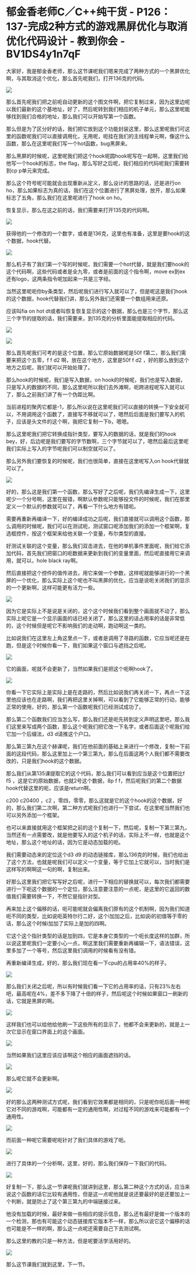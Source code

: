 # 郁金香老师C／C++纯干货 - P126：137-完成2种方式的游戏黑屏优化与取消优化代码设计 - 教到你会 - BV1DS4y1n7qF

大家好，我是郁金香老师，那么这节课呢我们嗯来完成了两种方式的一个黑屏优化啊，与其取消这个优化，那么首先呢我们，打开136克的代码。



![](img/238a3adaab02dcaca31c4eb97ec8a619_1.png)

那么首先呢我们把之前呃自动更新的这个图文件啊，把它复制过来，因为这里边呢以我们最新的这个基地址，好了，然后呢转到我们相应的机子单元，那么这里呢能够找到我们合格的地址，那么我们可以开始写第一个函数。

那么但是为了区分好的话，我们把它放到这个功能封装这里，那么这里呢我们可这里的函数呢我们可以直接调用化，无用呢，呃挂在我们的主线程单元啊，像这什么函数，那么在这里呢我们写一个hot函数，bug黑屏来。

那么黑屏的时候呢，这里呢我们把这个hook呢圆hook呢写在一起啊，这里我们给他写一个hook的标志，the flag，那么写好之后呢，我们相应的代码呢我们需要转到cp p单元来完成。

那么这个符号呢可能就会出现重新从定义，那么设计的思路的话，还是进行on ho，那么如果标志为真的话，我们在这个位置进行了黑屏处理，放开，那么如果标志了五角，那么我们在这里呢进行了hook on ho。

恢复显示，那么在这之前的话，我们需要来打开135克的代码啊。

![](img/238a3adaab02dcaca31c4eb97ec8a619_3.png)

获得他的一个修改的一个数字，或者是136克，这里也有准备，这里是要hook的这个数据，hook代替。

![](img/238a3adaab02dcaca31c4eb97ec8a619_5.png)

那么机子有了我们第一个写的时候呢，我们需要一个hot代替，就是我们要hook的这个代码啊，这些代码或者是全九零，或者是前面的这个指令啊，move ex到ex还有logo，这两条指令呢加起来一共是三字经。

当然这里呢呃你by条类型，然后呢我们进行写入就可以了，但是呢这是我们hook的这个数据，hook代替我们讲，那么另外我们还需要一个数组用来还原。

应该叫fia on hot dt或者叫恢复恢复显示的这个数据，那么也是三个字节，那么这三个字节的提取的话，我们需要来，到135克的分析里面能提取相应的代码。



![](img/238a3adaab02dcaca31c4eb97ec8a619_7.png)

![](img/238a3adaab02dcaca31c4eb97ec8a619_8.png)

那么首先呢我们可考的是这个位置，那么它原始数据呢是50f f第二，那么我们需要来把这个五零，f f d2 啊，放在这个地方，这里是50f f d2 ，好的那么放到这个地方之后呢，我们就可以开始处理了。

那么hook的时候呢，我们是写入数据，on hook的时候呢，我们也是写入数据，只是写入的数据的不同，那么这里呢所以我们去外滩啊，呃跨进程呢写入就可以了，那么之前我们讲了有一个伪距比啊。

当前进程的聚丙它都是-1，那么所以说在这里呢我们可以直接的转换一下安全就可以，不用调用这个函数了，直接写不移就可以了，嗯然后后面是我们要写入的机子，应该是头文件的这个啊，我把它复制一下b，嗯嗯。

那么这里呢我们把它转换成指针类型，要写入的数据的话，就是我们的hook bey，好，后边呢是我们要写的字节数啊，三个字节就可以了，嗯然后最后这里呢我们实际上写入的字节呢我们可以制空就可以了。

那么另外我们要恢复的时候呢，我们也很简单，直接在这里呢写入on hook代替就可以了。

![](img/238a3adaab02dcaca31c4eb97ec8a619_10.png)

好的，那么这是我们第一个函数，那么写好了之后呢，我们先编译生成一下，这里呢少一个分号啊，这里在报错，啊默认参数呢只能够投文件的时候呢，我们在那里定义一个默认的参数就可以了，再看一下什么地方有错呃。

需要再重新再编译一下，好的编译成功之后呢，我们直接就可以调用这个函数，那么调用的时候呢，我们可以在测试呃，测试窗口呢添加我们的添加一个框架啊，复选框控件，按这个框架来给他关联一个变量，布尔类型的直接。

好测试关联的这个变量，那么我们双击进去，在他的单机事件里面呢，我们给它添加代码，首先我们把窗口的呃数据来更新到我们的变量里面，然后呢直接用它来调用，就可以，hole black ray啊。

然后直接把这个控件的值传进去，用它来做一个参数，这样呢就能够进行的一个黑屏的一个优化，那么实际上这个呢也不叫黑屏的优化，应当是说呃关闭我们的显示的一个更新啊，这样可能更有活力一些。



![](img/238a3adaab02dcaca31c4eb97ec8a619_12.png)

因为它是实际上不是说是关闭的，这个这个时候我们看到整个画面就不动了，那么实际上呢它是一个显示画面的话已经关闭了，那么这里的话占用率的话是非常低的，这个时候但是呢它不影响我们的走动啊，跑动啊这一类的。

比如说我们在这里左上角这里点一下，或者是调用了寻路的函数，它应当呢还是在跑，但是这个时候你看一下，我们如果这个窗口与遮挡之后呢。



![](img/238a3adaab02dcaca31c4eb97ec8a619_14.png)

它的画面，呢就不会更新了，当然如果我们是把这个呃啊hook了。

![](img/238a3adaab02dcaca31c4eb97ec8a619_16.png)

你看一下它实际上是实际上是在走路的，然后比如说我们再关闭一下，再点一下这里他应该也在走路啊，我们再把这里关掉啊，可以看到了它能够正常的行动，能够正常的使用，好的，那么第一个函数呢我们已经测试成功了。

那么第二个函数我们应当怎么写，那么我们还是呃先转到定义声明这里吧，那么我们这里来写成两个函数，那么这个呢我们把它改一下名字，或者后面这个呢我们给它加一个后缀法，d3 d请推这个户口。

那么第三第九在这个赫课呢，我们在他前面的基础上来进行一个修改，复制一下前面的这段代码，那么这里加上一个第三第九，那么在后面这两个人我们都不需要改改的，只是我们hook的这个数据。

那么我们从第135课提取它的这个代码，那么我们可以看到应当是这个位置把比f f5 ，这是它的原始数据，也就2号这个数据，8p f f，然后呢我们的第二个数据hook代替这里的呃，应该是return啊。

c200 c20400 ，c2 ，零四，零零，那么这就是它的这个hook的这个数据，好的，那么我们第二次啊，第二种方式呢我们也进行一下尝试，在这里呢当然我们也可以另外添加一个框架。

也可以来直接就用这个框架把之前的这个复制一下，然后呢，复制一下第三第九，当然还有一点需要改，就是他要写入的这个机子的话，实际上不一样，也就是这个地址，那么这个地址的话，因为它是动态加载的呃。

我们需要动态来的定位这个d3 d9 的动态链接库，那么136克的时候，我们也给出了这个方法，也就是呢我们可以定义一个变量，等于它加上它就可以，当时我们是这样写的啊啊这一句的啊，复制出来。

好那么这里我们把它写写好之后呢，进行一下相应的替换就可以，每次我们都需要进行一下呃这个数据的一个定位，那么注意要注意的一点呢，是这里的它返回的数值我们需要转换一下，不然它是指针对型。

再来加上这个偏移的话，呃可能呢就会偏离我们原有的这个机制啊，因为我们知道呃不同的类型，比如说呃英特尔行二好，这个i加加之后，比如说i的初值等于零的话，那么这个时候i加加了实际上是加的四啊。

它这个这个指针类型的话是加到四，它是本身它类型的一个呃长度这样的加群，所以说这里呢我们一定要小心一点，啊这里我们需要重新再编辑一下，语法错误，这里多加了一个等号，然后这里我们调用的时候看有没有错。

再重新编译生成，好的，那么我们现在看一下cpu的占用率40%的样子。

![](img/238a3adaab02dcaca31c4eb97ec8a619_18.png)

那么我们关闭之后呢，所以有时候我们看一下它的占用率的话，只有23%左右吧，最高呢在4%，差不多下降了十倍的样子，然后呢这个时候如果窗口一刷新的话，它就是黑屏的啊。



![](img/238a3adaab02dcaca31c4eb97ec8a619_20.png)

这样我们也可以给他给他刷一下这些所有的显示了，他都不会来更新的，就是上一次它显示在窗口界面上的这个画面。



![](img/238a3adaab02dcaca31c4eb97ec8a619_22.png)

当然如果我们这里应该应该啊这个相应的画面遮挡的话。

![](img/238a3adaab02dcaca31c4eb97ec8a619_24.png)

那么呢它就不会更新啊。

![](img/238a3adaab02dcaca31c4eb97ec8a619_26.png)

好的那么这两种测试方式呢，我们看到它效果都是相同的，只是呢你呃后面一种呢它对不同的游戏啊，可能都有一定的通用性啊，对过程不同的游戏来可能都有一个通用性。



![](img/238a3adaab02dcaca31c4eb97ec8a619_28.png)

而前面一种呢它需要呢呃针对了我们具体的游戏了呃。

![](img/238a3adaab02dcaca31c4eb97ec8a619_30.png)

进行了具体的一个分析啊，这里，好的，那么我们保存一下我们的代码。

![](img/238a3adaab02dcaca31c4eb97ec8a619_32.png)

好复制一下，那么这一节课呢我们就讲到这里，那么第二种这个方式的话，应当来说这个函数的话它比较有通用性，但是这一点呢他就是说还要最好的是还要加上一个判断，就是防止了这个第三第九的中端链接过来。

他没有加载的时候，最好来做一些相应的提示信息，那么还有最好是做一个版本的一个检测，那也有可能这个动态链接库它版本不一样，那么所以说它这个偏移的话也可能是不一样的啊，那么这一点呢还需要自己下去测试啊。

那么这里的教的只是一种方法，但是呢要活学活用好的。

![](img/238a3adaab02dcaca31c4eb97ec8a619_34.png)

那么这节课我们就到这里，下一节。